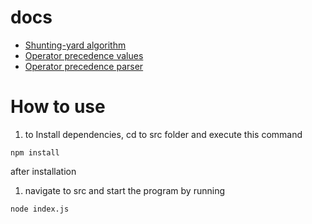 # docs

- [Shunting-yard algorithm](https://en.wikipedia.org/wiki/Shunting-yard_algorithm)
- [Operator precedence values](https://en.wikipedia.org/wiki/Order_of_operations)
- [Operator precedence parser](https://en.wikipedia.org/wiki/Operator-precedence_parser)

# How to use

1. to Install dependencies, cd to src folder and execute this command

```
npm install
```

after installation

1. navigate to src and start the program by running

```
node index.js
```
